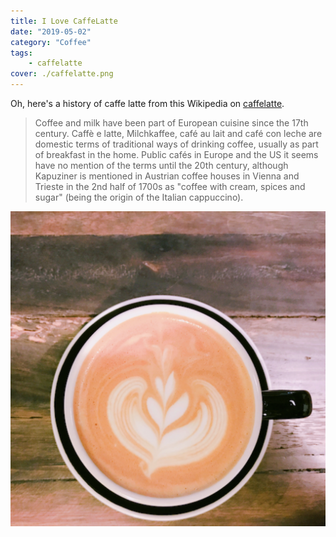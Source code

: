 ```yaml
---
title: I Love CaffeLatte
date: "2019-05-02"
category: "Coffee"
tags:
    - caffelatte
cover: ./caffelatte.png
---
```


Oh, here's a history of caffe latte from this Wikipedia on
[caffelatte](https://en.wikipedia.org/wiki/Latte).

> Coffee and milk have been part of European cuisine since the 17th century. Caffè e latte, Milchkaffee, café au lait and café con leche are domestic terms of traditional ways of drinking coffee, usually as part of breakfast in the home. Public cafés in Europe and the US it seems have no mention of the terms until the 20th century, although Kapuziner is mentioned in Austrian coffee houses in Vienna and Trieste in the 2nd half of 1700s as "coffee with cream, spices and sugar" (being the origin of the Italian cappuccino).

![caffelatte](./caffelatte.png)
